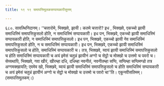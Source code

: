 ```yaml
---
title: १९ १९ समापत्तिमूलकसप्पायकारीसुत्तम्

---
```


६८०. सावत्थिनिदानम्। ‘‘चत्तारोमे, भिक्खवे, झायी। कतमे चत्तारो? इध , भिक्खवे, एकच्चो झायी समाधिस्मिं समापत्तिकुसलो होति, न समाधिस्मिं सप्पायकारी। इध पन, भिक्खवे, एकच्चो झायी समाधिस्मिं सप्पायकारी होति, न समाधिस्मिं समापत्तिकुसलो। इध पन, भिक्खवे, एकच्चो झायी नेव समाधिस्मिं समापत्तिकुसलो होति, न च समाधिस्मिं सप्पायकारी। इध पन, भिक्खवे, एकच्चो झायी समाधिस्मिं समापत्तिकुसलो च होति, समाधिस्मिं सप्पायकारी च। तत्र, भिक्खवे, य्वायं झायी समाधिस्मिं समापत्तिकुसलो च होति समाधिस्मिं सप्पायकारी च अयं इमेसं चतुन्नं झायीनं अग्गो च सेट्ठो च मोक्खो च उत्तमो च पवरो च। सेय्यथापि, भिक्खवे, गवा खीरं, खीरम्हा दधि, दधिम्हा नवनीतं, नवनीतम्हा सप्पि, सप्पिम्हा सप्पिमण्डो तत्र अग्गमक्खायति; एवमेव खो, भिक्खवे, य्वायं झायी समाधिस्मिं समापत्तिकुसलो च होति समाधिस्मिं सप्पायकारी च अयं इमेसं चतुन्नं झायीनं अग्गो च सेट्ठो च मोक्खो च उत्तमो च पवरो चा’’ति। एकूनवीसतिमम्। (समापत्तिमूलकम्।)  

